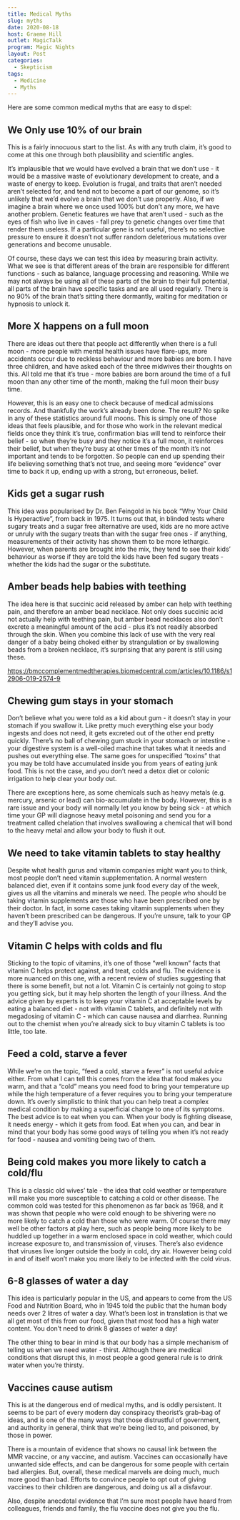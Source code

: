```yaml
---
title: Medical Myths
slug: myths
date: 2020-08-18
host: Graeme Hill
outlet: MagicTalk
program: Magic Nights
layout: Post
categories:
  - Skepticism
tags:
  - Medicine
  - Myths
---
```


Here are some common medical myths that are easy to dispel:

<!-- more -->

## We Only use 10% of our brain

This is a fairly innocuous start to the list. As with any truth claim, it’s good to come at this one through both plausibility and scientific angles.

It’s implausible that we would have evolved a brain that we don’t use - it would be a massive waste of evolutionary development to create, and a waste of energy to keep. Evolution is frugal, and traits that aren’t needed aren’t selected for, and tend not to become a part of our genome, so it’s unlikely that we’d evolve a brain that we don’t use properly. Also, if we imagine a brain where we once used 100% but don’t any more, we have another problem. Genetic features we have that aren’t used - such as the eyes of fish who live in caves - fall prey to genetic changes over time that render them useless. If a particular gene is not useful, there’s no selective pressure to ensure it doesn’t not suffer random deleterious mutations over generations and become unusable.

Of course, these days we can test this idea by measuring brain activity. What we see is that different areas of the brain are responsible for different functions - such as balance, language processing and reasoning. While we may not always be using all of these parts of the brain to their full potential, all parts of the brain have specific tasks and are all used regularly. There is no 90% of the brain that’s sitting there dormantly, waiting for meditation or hypnosis to unlock it.

## More X happens on a full moon

There are ideas out there that people act differently when there is a full moon - more people with mental health issues have flare-ups, more accidents occur due to reckless behaviour and more babies are born. I have three children, and have asked each of the three midwives their thoughts on this. All told me that it’s true - more babies are born around the time of a full moon than any other time of the month, making the full moon their busy time.

However, this is an easy one to check because of medical admissions records. And thankfully the work’s already been done. The result? No spike in any of these statistics around full moons. This is simply one of those ideas that feels plausible, and for those who work in the relevant medical fields once they think it’s true, confirmation bias will tend to reinforce their belief - so when they’re busy and they notice it’s a full moon, it reinforces their belief, but when they’re busy at other times of the month it’s not important and tends to be forgotten. So people can end up spending their life believing something that’s not true, and seeing more “evidence” over time to back it up, ending up with a strong, but erroneous, belief.

## Kids get a sugar rush

This idea was popularised by Dr. Ben Feingold in his book “Why Your Child Is Hyperactive”, from back in 1975.
It turns out that, in blinded tests where sugary treats and a sugar free alternative are used, kids are no more active or unruly with the sugary treats than with the sugar free ones - if anything, measurements of their activity has shown them to be more lethargic. However, when parents are brought into the mix, they tend to see their kids’ behaviour as worse if they are told the kids have been fed sugary treats - whether the kids had the sugar or the substitute.

## Amber beads help babies with teething

The idea here is that succinic acid released by amber can help with teething pain, and therefore an amber bead necklace. Not only does succinic acid not actually help with teething pain, but amber bead necklaces also don’t excrete a meaningful amount of the acid - plus it’s not readily absorbed through the skin. When you combine this lack of use with the very real danger of a baby being choked either by strangulation or by swallowing beads from a broken necklace, it’s surprising that any parent is still using these.

https://bmccomplementmedtherapies.biomedcentral.com/articles/10.1186/s12906-019-2574-9

## Chewing gum stays in your stomach

Don’t believe what you were told as a kid about gum - it doesn’t stay in your stomach if you swallow it. Like pretty much everything else your body ingests and does not need, it gets excreted out of the other end pretty quickly. There’s no ball of chewing gum stuck in your stomach or intestine - your digestive system is a well-oiled machine that takes what it needs and pushes out everything else. The same goes for unspecified “toxins” that you may be told have accumulated inside you from years of eating junk food. This is not the case, and you don’t need a detox diet or colonic irrigation to help clear your body out.

There are exceptions here, as some chemicals such as heavy metals (e.g. mercury, arsenic or lead) can bio-accumulate in the body. However, this is a rare issue and your body will normally let you know by being sick - at which time your GP will diagnose heavy metal poisoning and send you for a treatment called chelation that involves swallowing a chemical that will bond to the heavy metal and allow your body to flush it out.

## We need to take vitamin tablets to stay healthy

Despite what health gurus and vitamin companies might want you to think, most people don’t need vitamin supplementation. A normal western balanced diet, even if it contains some junk food every day of the week, gives us all the vitamins and minerals we need. The people who should be taking vitamin supplements are those who have been prescribed one by their doctor. In fact, in some cases taking vitamin supplements when they haven’t been prescribed can be dangerous. If you’re unsure, talk to your GP and they’ll advise you.

## Vitamin C helps with colds and flu

Sticking to the topic of vitamins, it’s one of those “well known” facts that vitamin C helps protect against, and treat, colds and flu. The evidence is more nuanced on this one, with a recent review of studies suggesting that there is some benefit, but not a lot. Vitamin C is certainly not going to stop you getting sick, but it may help shorten the length of your illness. And the advice given by experts is to keep your vitamin C at acceptable levels by eating a balanced diet - not with vitamin C tablets, and definitely not with megadosing of vitamin C - which can cause nausea and diarrhea. Running out to the chemist when you’re already sick to buy vitamin C tablets is too little, too late.

## Feed a cold, starve a fever

While we’re on the topic, “feed a cold, starve a fever” is not useful advice either. From what I can tell this comes from the idea that food makes you warm, and that a “cold” means you need food to bring your temperature up while the high temperature of a fever requires you to bring your temperature down. It’s overly simplistic to think that you can help treat a complex medical condition by making a superficial change to one of its symptoms. The best advice is to eat when you can. When your body is fighting disease, it needs energy - which it gets from food. Eat when you can, and bear in mind that your body has some good ways of telling you when it’s not ready for food - nausea and vomiting being two of them.

## Being cold makes you more likely to catch a cold/flu

This is a classic old wives’ tale - the idea that cold weather or temperature will make you more susceptible to catching a cold or other disease. The common cold was tested for this phenomenon as far back as 1968, and it was shown that people who were cold enough to be shivering were no more likely to catch a cold than those who were warm. Of course there may well be other factors at play here, such as people being more likely to be huddled up together in a warm enclosed space in cold weather, which could increase exposure to, and transmission of, viruses. There’s also evidence that viruses live longer outside the body in cold, dry air. However being cold in and of itself won’t make you more likely to be infected with the cold virus.

## 6-8 glasses of water a day

This idea is particularly popular in the US, and appears to come from the US Food and Nutrition Board, who in 1945 told the public that the human body needs over 2 litres of water a day. What’s been lost in translation is that we all get most of this from our food, given that most food has a high water content. You don’t need to drink 8 glasses of water a day!

The other thing to bear in mind is that our body has a simple mechanism of telling us when we need water - thirst. Although there are medical conditions that disrupt this, in most people a good general rule is to drink water when you’re thirsty.

## Vaccines cause autism

This is at the dangerous end of medical myths, and is oddly persistent. It seems to be part of every modern day conspiracy theorist’s grab-bag of ideas, and is one of the many ways that those distrustful of government, and authority in general, think that we’re being lied to, and poisoned, by those in power.

There is a mountain of evidence that shows no causal link between the MMR vaccine, or any vaccine, and autism. Vaccines can occasionally have unwanted side effects, and can be dangerous for some people with certain bad allergies. But, overall, these medical marvels are doing much, much more good than bad. Efforts to convince people to opt out of giving vaccines to their children are dangerous, and doing us all a disfavour.

Also, despite anecdotal evidence that I’m sure most people have heard from colleagues, friends and family, the flu vaccine does not give you the flu.
